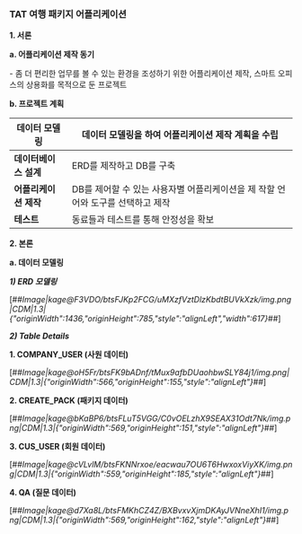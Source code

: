 ### TAT 여행 패키지 어플리케이션

**1\. 서론**

**a. 어플리케이션 제작 동기**

\- 좀 더 편리한 업무를 볼 수 있는 환경을 조성하기 위한 어플리케이션 제작, 스마트 오피스의 상용화를 목적으로 둔 프로젝트

**b. 프로젝트 계획**

| **데이터 모델링** | 데이터 모델링을 하여 어플리케이션 제작 계획을 수립 |
| --- | --- |
| **데이터베이스 설계** | ERD를 제작하고 DB를 구축 |
| **어플리케이션 제작** | DB를 제어할 수 있는 사용자별 어플리케이션을 제 작할 언어와 도구를 선택하고 제작 |
| **테스트** | 동료들과 테스트를 통해 안정성을 확보 |

**2\. 본론**

**a. 데이터 모델링**

_**1) ERD 모델링**_

[##_Image|kage@F3VDO/btsFJKp2FCG/uMXzfVztDlzKbdtBUVkXzk/img.png|CDM|1.3|{"originWidth":1436,"originHeight":785,"style":"alignLeft","width":617}_##]

_**2) Table Details**_

**1\. COMPANY\_USER (사원 데이터)**

[##_Image|kage@oH5Fr/btsFK9bADnf/tMux9afbDUaohbwSLY84j1/img.png|CDM|1.3|{"originWidth":566,"originHeight":155,"style":"alignLeft"}_##]

**2\. CREATE\_PACK (패키지 데이터)**

[##_Image|kage@bKaBP6/btsFLuT5VGG/C0vOELzhX9SEAX31Odt7Nk/img.png|CDM|1.3|{"originWidth":569,"originHeight":151,"style":"alignLeft"}_##]

**3\. CUS\_USER (회원 데이터)**

[##_Image|kage@cVLvlM/btsFKNNrxoe/eacwau7OU6T6HwxoxViyXK/img.png|CDM|1.3|{"originWidth":559,"originHeight":185,"style":"alignLeft"}_##]

**4\. QA (질문 데이터)**

[##_Image|kage@d7Xa8L/btsFMKhCZ4Z/BXBvxvXjmDKAyJVNneXhI1/img.png|CDM|1.3|{"originWidth":569,"originHeight":162,"style":"alignLeft"}_##]
